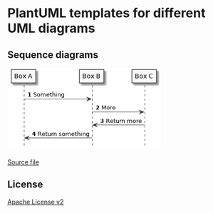 # PlantUML templates for different UML diagrams

## Sequence diagrams

![Sequence diagram](https://github.com/phxql/plantuml-templates/raw/master/sequence-diagram.png)

[Source file](sequence-diagram.puml)

## License

[Apache License v2](https://www.apache.org/licenses/LICENSE-2.0)
